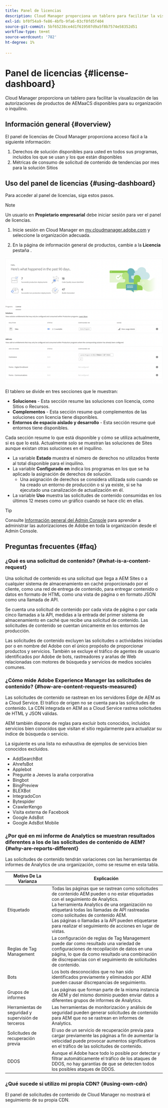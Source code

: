 ```yaml
---
title: Panel de licencias
description: Cloud Manager proporciona un tablero para facilitar la visualización de las autorizaciones de productos de AEMaaCS disponibles para su organización o inquilino.
exl-id: bf0f54a9-fe86-4bfb-9fa6-03cf0fd5f404
source-git-commit: 5bf65238ce4d1f619507d9a5f8b7574e58352d51
workflow-type: tm+mt
source-wordcount: '782'
ht-degree: 1%

---
```


# Panel de licencias {#license-dashboard}

Cloud Manager proporciona un tablero para facilitar la visualización de las autorizaciones de productos de AEMaaCS disponibles para su organización o inquilino.

## Información general {#overview}

El panel de licencias de Cloud Manager proporciona acceso fácil a la siguiente información:

1. Derechos de solución disponibles para usted en todos sus programas, incluidos los que se usan y los que están disponibles
1. Métricas de consumo de solicitud de contenido de tendencias por mes para la solución Sitios

## Uso del panel de licencias {#using-dashboard}

Para acceder al panel de licencias, siga estos pasos.

>[!NOTE]
>
>Un usuario en **Propietario empresarial** debe iniciar sesión para ver el panel de licencias.

1. Inicie sesión en Cloud Manager en [my.cloudmanager.adobe.com](https://my.cloudmanager.adobe.com/) y seleccione la organización adecuada.

1. En la página de información general de productos, cambie a la **Licencia** pestaña .

![Panel de licencias](assets/license-dashboard.png)

El tablero se divide en tres secciones que le muestran:

* **Soluciones** - Esta sección resume las soluciones con licencia, como Sitios o Recursos.
* **Complementos** - Esta sección resume qué complementos de las soluciones con licencia tiene disponibles.
* **Entornos de espacio aislado y desarrollo** - Esta sección resume qué entornos tiene disponibles.

Cada sección resume lo que está disponible y cómo se utiliza actualmente, si es que lo está. Actualmente solo se muestran las soluciones de Sites aunque existan otras soluciones en el inquilino.

* La variable **Estado** muestra el número de derechos no utilizados frente al total disponible para el inquilino.
* La variable **Configurado en** indica los programas en los que se ha aplicado la asignación de derechos de solución.
   * Una asignación de derechos se considera utilizada solo cuando se ha creado un entorno de producción o si ya existe, si se ha ejecutado una canalización de actualización en él.
* La variable **Uso** muestra las solicitudes de contenido consumidas en los últimos 12 meses como un gráfico cuando se hace clic en ellas.

>[!TIP]
>
>Consulte [Información general del Admin Console](https://helpx.adobe.com/es/enterprise/using/admin-console.html) para aprender a administrar las autorizaciones de Adobe en toda la organización desde el Admin Console.

## Preguntas frecuentes  {#faq}

### ¿Qué es una solicitud de contenido? {#what-is-a-content-request}

Una solicitud de contenido es una solicitud que llega a AEM Sites o a cualquier sistema de almacenamiento en caché proporcionado por el cliente, como una red de entrega de contenido, para entregar contenido o datos en formato de HTML como una vista de página o en formato JSON como una llamada de API.

Se cuenta una solicitud de contenido por cada vista de página o por cada cinco llamadas a la API, medidas a la entrada del primer sistema de almacenamiento en caché que recibe una solicitud de contenido. Las solicitudes de contenido se cuentan únicamente en los entornos de producción.

Las solicitudes de contenido excluyen las solicitudes o actividades iniciadas por o en nombre del Adobe con el único propósito de proporcionar productos y servicios. También se excluye el tráfico de agentes de usuario identificados por Adobe de bots, rastreadores y arañas de Web relacionadas con motores de búsqueda y servicios de medios sociales comunes.

### ¿Cómo mide Adobe Experience Manager las solicitudes de contenido? {#how-are-content-requests-measured}

Las solicitudes de contenido se rastrean en los servidores Edge de AEM as a Cloud Service. El tráfico de origen no se cuenta para las solicitudes de contenido. La CDN integrada en AEM as a Cloud Service rastrea solicitudes de HTML y JSON válidas.

AEM también dispone de reglas para excluir bots conocidos, incluidos servicios bien conocidos que visitan el sitio regularmente para actualizar su índice de búsqueda o servicio.

La siguiente es una lista no exhaustiva de ejemplos de servicios bien conocidos excluidos.

* AddSearchBot
* AhrefsBot
* Applebot
* Pregunte a Jeeves la araña corporativa
* Bingbot
* BingPreview
* BLEXBot
* IntegradoCon
* Bytespider
* CrawlerKengo
* Visita externa de Facebook
* Google AdsBot
* Google AdsBot Mobile

### ¿Por qué en mi informe de Analytics se muestran resultados diferentes a los de las solicitudes de contenido de AEM? {#why-are-reports-different}

Las solicitudes de contenido tendrán variaciones con las herramientas de informes de Analytics de una organización, como se resume en esta tabla.

| Motivo De La Varianza | Explicación |
|---|---|
| Etiquetado | Todas las páginas que se rastrean como solicitudes de contenido AEM pueden o no estar etiquetadas con el seguimiento de Analytics.<br>La herramienta Analytics de una organización no etiquetará todas las llamadas de API rastreadas como solicitudes de contenido AEM.<br>Las páginas o llamadas a la API pueden etiquetarse para realizar el seguimiento de acciones en lugar de vistas. |
| Reglas de Tag Management | La configuración de reglas de Tag Management puede dar como resultado una variedad de configuraciones de recopilación de datos en una página, lo que da como resultado una combinación de discrepancias con el seguimiento de solicitudes de contenido. |
| Bots | Los bots desconocidos que no han sido identificados previamente y eliminados por AEM pueden causar discrepancias de seguimiento. |
| Grupos de informes | Las páginas que forman parte de la misma instancia de AEM y del mismo dominio pueden enviar datos a diferentes grupos de informes de Analytics. |
| Herramientas de seguridad y supervisión de terceros | Las herramientas de monitorización y análisis de seguridad pueden generar solicitudes de contenido para AEM que no se rastrean en informes de Analytics. |
| Solicitudes de recuperación previa | El uso de un servicio de recuperación previa para cargar previamente las páginas a fin de aumentar la velocidad puede provocar aumentos significativos en el tráfico de las solicitudes de contenido. |
| DDOS | Aunque el Adobe hace todo lo posible por detectar y filtrar automáticamente el tráfico de los ataques de DDOS, no hay garantías de que se detecten todos los posibles ataques de DDOS. |

### ¿Qué sucede si utilizo mi propia CDN? {#using-own-cdn}

El panel de solicitudes de contenido de Cloud Manager no mostrará el seguimiento de su propia CDN.
